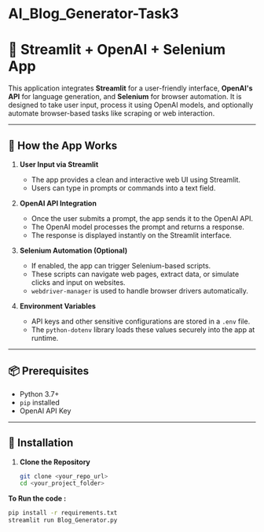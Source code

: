 # AI_Blog_Generator-Task3


# 🚀 Streamlit + OpenAI + Selenium App

This application integrates **Streamlit** for a user-friendly interface, **OpenAI's API** for language generation, and **Selenium** for browser automation. It is designed to take user input, process it using OpenAI models, and optionally automate browser-based tasks like scraping or web interaction.

---

## 🧠 How the App Works

1. **User Input via Streamlit**  
   - The app provides a clean and interactive web UI using Streamlit.
   - Users can type in prompts or commands into a text field.

2. **OpenAI API Integration**  
   - Once the user submits a prompt, the app sends it to the OpenAI API.
   - The OpenAI model processes the prompt and returns a response.
   - The response is displayed instantly on the Streamlit interface.

3. **Selenium Automation (Optional)**  
   - If enabled, the app can trigger Selenium-based scripts.
   - These scripts can navigate web pages, extract data, or simulate clicks and input on websites.
   - `webdriver-manager` is used to handle browser drivers automatically.

4. **Environment Variables**  
   - API keys and other sensitive configurations are stored in a `.env` file.
   - The `python-dotenv` library loads these values securely into the app at runtime.

---

## 📦 Prerequisites

- Python 3.7+
- `pip` installed
- OpenAI API Key

---

## 🔧 Installation

1. **Clone the Repository**  
   ```bash
   git clone <your_repo_url>
   cd <your_project_folder>

**To Run the code :**
```bash
pip install -r requirements.txt
streamlit run Blog_Generator.py
    
